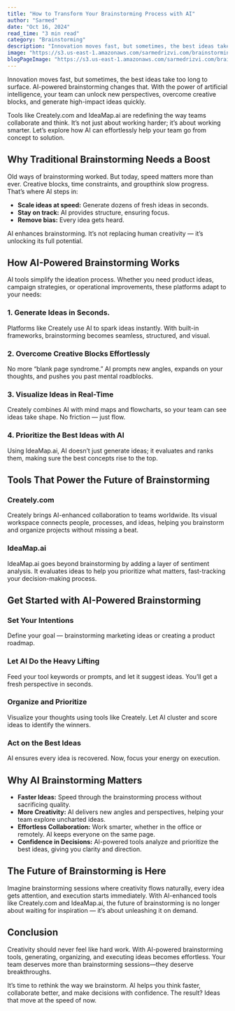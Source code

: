 ```yaml
---
title: "How to Transform Your Brainstorming Process with AI"
author: "Sarmed"
date: "Oct 16, 2024"
read_time: "3 min read"
category: "Brainstorming"
description: "Innovation moves fast, but sometimes, the best ideas take too long to surface. AI-powered brainstorming changes that. With the power of artificial intelligence, your team can unlock new perspectives, overcome creative blocks, and generate high-impact ideas quickly."
image: "https://s3.us-east-1.amazonaws.com/sarmedrizvi.com/brainstorming-process.webp"
blogPageImage: "https://s3.us-east-1.amazonaws.com/sarmedrizvi.com/brainstorming-process.webp"
---
```


Innovation moves fast, but sometimes, the best ideas take too long to surface. AI-powered brainstorming changes that. With the power of artificial intelligence, your team can unlock new perspectives, overcome creative blocks, and generate high-impact ideas quickly.

Tools like Creately.com and IdeaMap.ai are redefining the way teams collaborate and think. It’s not just about working harder; it’s about working smarter. Let’s explore how AI can effortlessly help your team go from concept to solution.

## Why Traditional Brainstorming Needs a Boost

Old ways of brainstorming worked. But today, speed matters more than ever. Creative blocks, time constraints, and groupthink slow progress. That’s where AI steps in:

- **Scale ideas at speed:** Generate dozens of fresh ideas in seconds.
- **Stay on track:** AI provides structure, ensuring focus.
- **Remove bias:** Every idea gets heard.

AI enhances brainstorming. It’s not replacing human creativity — it’s unlocking its full potential.

## How AI-Powered Brainstorming Works

AI tools simplify the ideation process. Whether you need product ideas, campaign strategies, or operational improvements, these platforms adapt to your needs:

### 1. Generate Ideas in Seconds.

Platforms like Creately use AI to spark ideas instantly. With built-in frameworks, brainstorming becomes seamless, structured, and visual.

### 2. Overcome Creative Blocks Effortlessly

No more “blank page syndrome.” AI prompts new angles, expands on your thoughts, and pushes you past mental roadblocks.

### 3. Visualize Ideas in Real-Time

Creately combines AI with mind maps and flowcharts, so your team can see ideas take shape. No friction — just flow.

### 4. Prioritize the Best Ideas with AI

Using IdeaMap.ai, AI doesn’t just generate ideas; it evaluates and ranks them, making sure the best concepts rise to the top.

## Tools That Power the Future of Brainstorming

### Creately.com

Creately brings AI-enhanced collaboration to teams worldwide. Its visual workspace connects people, processes, and ideas, helping you brainstorm and organize projects without missing a beat.

### IdeaMap.ai

IdeaMap.ai goes beyond brainstorming by adding a layer of sentiment analysis. It evaluates ideas to help you prioritize what matters, fast-tracking your decision-making process.

## Get Started with AI-Powered Brainstorming

### Set Your Intentions

Define your goal — brainstorming marketing ideas or creating a product roadmap.

### Let AI Do the Heavy Lifting

Feed your tool keywords or prompts, and let it suggest ideas. You’ll get a fresh perspective in seconds.

### Organize and Prioritize

Visualize your thoughts using tools like Creately. Let AI cluster and score ideas to identify the winners.

### Act on the Best Ideas

AI ensures every idea is recovered. Now, focus your energy on execution.

## Why AI Brainstorming Matters

- **Faster Ideas:** Speed through the brainstorming process without sacrificing quality.
- **More Creativity:** AI delivers new angles and perspectives, helping your team explore uncharted ideas.
- **Effortless Collaboration:** Work smarter, whether in the office or remotely. AI keeps everyone on the same page.
- **Confidence in Decisions:** AI-powered tools analyze and prioritize the best ideas, giving you clarity and direction.

## The Future of Brainstorming is Here

Imagine brainstorming sessions where creativity flows naturally, every idea gets attention, and execution starts immediately. With AI-enhanced tools like Creately.com and IdeaMap.ai, the future of brainstorming is no longer about waiting for inspiration — it’s about unleashing it on demand.

## Conclusion

Creativity should never feel like hard work. With AI-powered brainstorming tools, generating, organizing, and executing ideas becomes effortless. Your team deserves more than brainstorming sessions—they deserve breakthroughs.

It’s time to rethink the way we brainstorm. AI helps you think faster, collaborate better, and make decisions with confidence. The result? Ideas that move at the speed of now.
